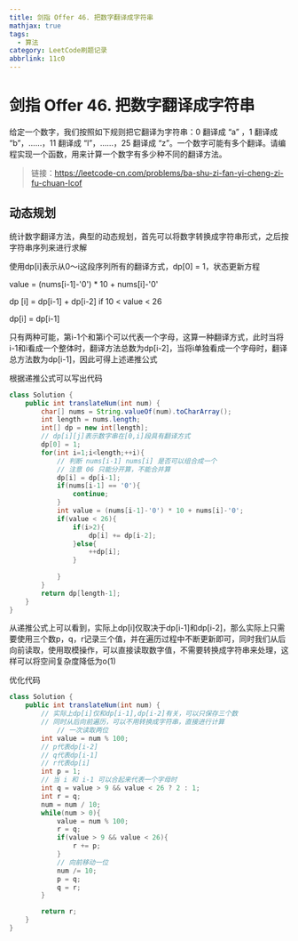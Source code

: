 ```yaml
---
title: 剑指 Offer 46. 把数字翻译成字符串
mathjax: true
tags:
  - 算法
category: LeetCode刷题记录
abbrlink: 11c0
---
```

# 剑指 Offer 46. 把数字翻译成字符串

给定一个数字，我们按照如下规则把它翻译为字符串：0 翻译成 “a” ，1 翻译成 “b”，……，11 翻译成 “l”，……，25 翻译成 “z”。一个数字可能有多个翻译。请编程实现一个函数，用来计算一个数字有多少种不同的翻译方法。

> 链接：https://leetcode-cn.com/problems/ba-shu-zi-fan-yi-cheng-zi-fu-chuan-lcof

<!-- more -->

## 动态规划

统计数字翻译方法，典型的动态规划，首先可以将数字转换成字符串形式，之后按字符串序列来进行求解

使用dp[i]表示从0～i这段序列所有的翻译方式，dp[0] = 1，状态更新方程

value = (nums[i-1]-'0') * 10 + nums[i]-'0'

dp [i] = dp[i-1] + dp[i-2] if 10 < value < 26

dp[i] = dp[i-1]

只有两种可能，第i-1个和第i个可以代表一个字母，这算一种翻译方式，此时当将i-1和i看成一个整体时，翻译方法总数为dp[i-2]，当将i单独看成一个字母时，翻译总方法数为dp[i-1]，因此可得上述递推公式

根据递推公式可以写出代码

```java
class Solution {
    public int translateNum(int num) {
        char[] nums = String.valueOf(num).toCharArray();
        int length = nums.length;
        int[] dp = new int[length];
        // dp[i][j]表示数字串在[0,i]段具有翻译方式
        dp[0] = 1;
        for(int i=1;i<length;++i){
            // 判断 nums[i-1] nums[i] 是否可以组合成一个
            // 注意 06 只能分开算，不能合并算
            dp[i] = dp[i-1];
            if(nums[i-1] == '0'){
                continue;
            }
            int value = (nums[i-1]-'0') * 10 + nums[i]-'0';
            if(value < 26){
                if(i>2){
                    dp[i] += dp[i-2];
                }else{
                    ++dp[i];
                }
                
            }
        }
        return dp[length-1];
    }
}
```

从递推公式上可以看到，实际上dp[i]仅取决于dp[i-1]和dp[i-2]，那么实际上只需要使用三个数p，q，r记录三个值，并在遍历过程中不断更新即可，同时我们从后向前读取，使用取模操作，可以直接读取数字值，不需要转换成字符串来处理，这样可以将空间复杂度降低为o(1)

优化代码

```java
class Solution {
    public int translateNum(int num) {
        // 实际上dp[i]仅和dp[i-1],dp[i-2]有关，可以只保存三个数
        // 同时从后向前遍历，可以不用转换成字符串，直接进行计算
     		// 一次读取两位
        int value = num % 100;
        // p代表dp[i-2]
        // q代表dp[i-1]
        // r代表dp[i]
        int p = 1;
      	// 当 i 和 i-1 可以合起来代表一个字母时
        int q = value > 9 && value < 26 ? 2 : 1;
        int r = q;
        num = num / 10;
        while(num > 0){
            value = num % 100;
            r = q;
            if(value > 9 && value < 26){
                r += p;
            }
          	// 向前移动一位
            num /= 10;
            p = q;
            q = r;
        }

        return r;
    }
}
```

